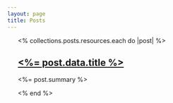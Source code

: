 ```yaml
---
layout: page
title: Posts
---
```


<ul>
  <% collections.posts.resources.each do |post| %>
    <h2>
      <a href="<%= post.relative_url %>"><%= post.data.title %></a>
    </h2>
    <p><%= post.summary %></p>
  <% end %>
</ul>

